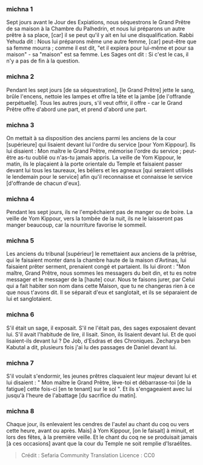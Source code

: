 
### michna 1
Sept jours avant le Jour des Expiations, nous séquestrons le Grand Prêtre de sa maison à la Chambre du Palhedrin, et nous lui préparons un autre prêtre à sa place, [car] il se peut qu'il y ait en lui une disqualification. Rabbi Yehuda dit : Nous lui préparons même une autre femme, [car] peut-être que sa femme mourra ; comme il est dit, "et il expiera pour lui-même et pour sa maison" - sa "maison" est sa femme. Les Sages ont dit : Si c'est le cas, il n'y a pas de fin à la question.

### michna 2
Pendant les sept jours [de sa séquestration], [le Grand Prêtre] jette le sang, brûle l'encens, nettoie les lampes et offre la tête et la jambe [de l'offrande perpétuelle]. Tous les autres jours, s'il veut offrir, il offre - car le Grand Prêtre offre d'abord une part, et prend d'abord une part.

### michna 3
On mettait à sa disposition des anciens parmi les anciens de la cour [supérieure] qui lisaient devant lui l'ordre du service [pour Yom Kippour]. Ils lui disaient : Mon maître le Grand Prêtre, mémorise l'ordre du service ; peut-être as-tu oublié ou n'as-tu jamais appris. La veille de Yom Kippour, le matin, ils le plaçaient à la porte orientale du Temple et faisaient passer devant lui tous les taureaux, les béliers et les agneaux [qui seraient utilisés le lendemain pour le service] afin qu'il reconnaisse et connaisse le service [d'offrande de chacun d'eux].

### michna 4
Pendant les sept jours, ils ne l'empêchaient pas de manger ou de boire. La veille de Yom Kippour, vers la tombée de la nuit, ils ne le laisseront pas manger beaucoup, car la nourriture favorise le sommeil.

### michna 5
Les anciens du tribunal [supérieur] le remettaient aux anciens de la prêtrise, qui le faisaient monter dans la chambre haute de la maison d'Avtinas, lui faisaient prêter serment, prenaient congé et partaient. Ils lui diront : "Mon maître, Grand Prêtre, nous sommes les messagers du beit din, et tu es notre messager et le messager de la [haute] cour. Nous te faisons jurer, par Celui qui a fait habiter son nom dans cette Maison, que tu ne changeras rien à ce que nous t'avons dit. Il se séparait d'eux et sanglotait, et ils se séparaient de lui et sanglotaient.

### michna 6
S'il était un sage, il exposait. S'il ne l'était pas, des sages exposaient devant lui. S'il avait l'habitude de lire, il lisait. Sinon, ils lisaient devant lui. Et de quoi lisaient-ils devant lui ? De Job, d'Esdras et des Chroniques. Zecharya ben Kabutal a dit, plusieurs fois j'ai lu des passages de Daniel devant lui.

### michna 7
S'il voulait s'endormir, les jeunes prêtres claquaient leur majeur devant lui et lui disaient : " Mon maître le Grand Prêtre, lève-toi et débarrasse-toi [de la fatigue] cette fois-ci [en te tenant] sur le sol ". Et ils s'engageaient avec lui jusqu'à l'heure de l'abattage [du sacrifice du matin].

### michna 8
Chaque jour, ils enlevaient les cendres de l'autel au chant du coq ou vers cette heure, avant ou après. Mais] à Yom Kippour, [on le faisait] à minuit, et lors des fêtes, à la première veille. Et le chant du coq ne se produisait jamais [à ces occasions] avant que la cour du Temple ne soit remplie d'Israélites.

>Crédit : Sefaria Community Translation
>Licence : CC0